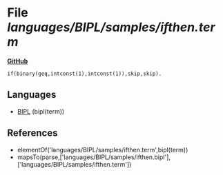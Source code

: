 # File _languages/BIPL/samples/ifthen.term_
**[GitHub](https://github.com/softlang/yas/blob/master/languages/BIPL/samples/ifthen.term)**
```
if(binary(geq,intconst(1),intconst(1)),skip,skip).
```

## Languages
* [BIPL](../languages/BIPL.md) (bipl(term))

## References
* elementOf('languages/BIPL/samples/ifthen.term',bipl(term))
* mapsTo(parse,['languages/BIPL/samples/ifthen.bipl'],['languages/BIPL/samples/ifthen.term'])
